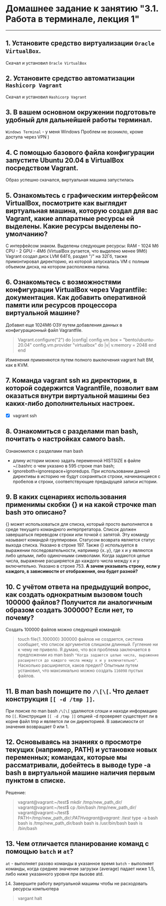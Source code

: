 # Домашнее задание к занятию "3.1. Работа в терминале, лекция 1"
***
## 1. Установите средство виртуализации `Oracle VirtualBox`.
Скачал и установил `Oracle VirtualBox`

## 2. Установите средство автоматизации `Hashicorp Vagrant`
Скачал и установил `Hashicorp Vagrant`

## 3. В вашем основном окружении подготовьте удобный для дальнейшей работы терминал.
`Windows Terminal` - у меня Windows
Проблем не возникло, кроме доступа через VPN )

## 4. С помощью базового файла конфигурации запустите Ubuntu 20.04 в VirtualBox посредством Vagrant.
Образ успешно скачался, виртуальная машина запустилась

## 5. Ознакомьтесь с графическим интерфейсом VirtualBox, посмотрите как выглядит виртуальная машина, которую создал для вас Vagrant, какие аппаратные ресурсы ей выделены. Какие ресурсы выделены по-умолчанию?
С интерфейсом знаком. Выделены следующие ресурсы:
RAM - 1024 Мб
CPU - 2 
GPU - 4Мб (VirtualBox ругается, что выделено менее 9Мб)
Vagrant создал диск LVM 64Гб, раздел "/" на 32Гб, также примонтировал директорию, из которой запускалась VM с полным объемом диска, на котором расположена папка.

## 6. Ознакомьтесь с возможностями конфигурации VirtualBox через Vagrantfile: документация. Как добавить оперативной памяти или ресурсов процессора виртуальной машине?
Добавил еще 1024Мб ОЗУ путем добавления данных в конфигурационный файл Vagrantfile. 
 
>Vagrant.configure("2") do |config|
>        config.vm.box = "bento/ubuntu-20.04"
>        config.vm.provider "virtualbox" do |v|
>                v.memory = 2048
> end
>end

Изменения применяются путем полного выключения vagrant halt ВМ, как в KVM.

## 7. Команда vagrant ssh из директории, в которой содержится Vagrantfile, позволит вам оказаться внутри виртуальной машины без каких-либо дополнительных настроек. 
- [X] vagrant ssh

## 8. Ознакомиться с разделами man bash, почитать о настройках самого bash.
Ознакомился с разделами man bash

- длину истории можно задать переменной HISTSIZE в файле ~/.bashrc о чем указано в 595 строке man bash;
- ignoreboth=ignorespace+ignoredups. При использовании данной директивы в историю не будут сохраняться строки, начинающиеся с пробелов и строки, соответствующие предыдущей записи истории.

## 9. В каких сценариях использования применимы скобки {} и на какой строчке man bash это описано?
{} может использоваться для списка, который просто выполняется в среде текущего командного интерпретатора. Список должен завершаться переводом строки или точкой с запятой. Эту команду называют командой группировки. Статусом возврата является статус выхода списка. Указано в строке 197.
Также {} используется в выражении последовательности, например {x..y}, где x и y являются либо целыми, либо одиночными символами. Когда задаются целые числа, выражение расширяется до каждого числа между x и y включительно. Указано в строке 753.
**А зачем указывать строку, если у каждого, в зависимости от отображения, она будет разной?**

## 10. С учётом ответа на предыдущий вопрос, как создать однократным вызовом touch 100000 файлов? Получится ли аналогичным образом создать 300000? Если нет, то почему?
Создать 100000 файлов можно следующей командой:
>touch file{1..100000}
300000 файлов не создается, система сообщает, что список аргументов слишком длинный. Гугление ни к чему не привело. Я думаю, что вся проблема заключается в предложении из man bash `"Когда задаются целые числа, выражение расширяется до каждого числа между x и y включительно"`. Насколько расширяется, каков предел? Опытным путем установил, что максимально можно создать `116098` пустых файлов.

## 11. В man bash поищите по `/\[\[`. Что делает конструкция `[[ -d /tmp ]]`.
При поиске по man bash `/\[\[` удаляются слэши и находи информацию по `[[`. Конструкция `[[ -d /tmp ]]` опцией -d проверяет существует ли в корне файл tmp и является ли он директорией. В зависимости от значения возвращает 0 или 1.

## 12. Основываясь на знаниях о просмотре текущих (например, PATH) и установке новых переменных; командах, которые мы рассматривали, добейтесь в выводе type -a bash в виртуальной машине наличия первым пунктом в списке.
Решение:
>vagrant@vagrant:~/test$ mkdir /tmp/new_path_dir/
>vagrant@vagrant:~/test$ cp /bin/bash /tmp/new_path_dir/
>vagrant@vagrant:~/test$ PATH=/tmp/new_path_dir/:$PATH
>vagrant@vagrant:~/test$ type -a bash
>bash is /tmp/new_path_dir/bash
>bash is /usr/bin/bash
>bash is /bin/bash 

## 13. Чем отличается планирование команд с помощью `batch` и `at`?
`at` - выполняет разово команды в указанное время
`batch` - выполняет команды, когда среднее значение загрузки (average) падает ниже 1.5, либо ниже указанного уровня при вызове atd.

14. Завершите работу виртуальной машины чтобы не расходовать ресурсы компьютера
>vargant halt
